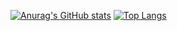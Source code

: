 [![Anurag's GitHub stats](https://github-readme-stats.vercel.app/api?username=JellyWasCoding&theme=dark)](https://github.com/anuraghazra/github-readme-stats)
[![Top Langs](https://github-readme-stats.vercel.app/api/top-langs/?username=JellyWasCoding)](https://github.com/anuraghazra/github-readme-stats)
